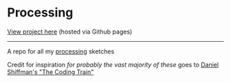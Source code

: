# Processing
[View project here](https://plojyon.github.io/processing/) (hosted via Github pages)

---

A repo for all my [processing](https://processing.org/) sketches  

Credit for inspiration *for probably the vast majority of these* goes to [Daniel Shiffman's "The Coding Train"](http://thecodingtrain.com/CodingChallenges/)
